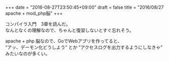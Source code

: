 +++
date = "2016-08-27T23:50:45+09:00"
draft = false
title = "2016/08/27 apache + mod_php脳"
+++

コンパイラ入門　3章を読んだ。  
なんとなくの理解なので、ちゃんと復習しないとすぐ忘れそう。

<!--more-->

apache + php 脳なので、GoでWebアプリを作ってると、  
“アッ、デーモン化どうしよう” とか “アクセスログを出力するようにしなきゃ” みたいなのが多くい。